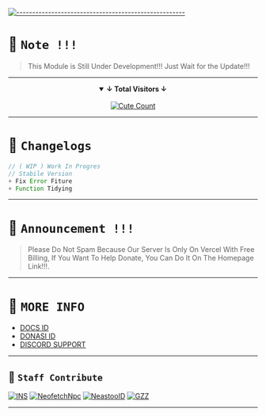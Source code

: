 [![-----------------------------------------------------](https://raw.githubusercontent.com/andreasbm/readme/master/assets/lines/colored.png)](#table-of-contents)

# 🛑 `Note !!!`
> This Module is Still Under Development!!! Just Wait for the Update!!!

---------

<details open align="center">
<summary><b>↓ Total Visitors ↓</b></summary>
<br>
<a href="https://www.instagram.com/fatih_frdaus"><img alt="Cute Count" src="https://count.getloli.com/get/@NeofetchNpc?theme=rule34"/></a>
</details>
</div>

---------

# 📍 `Changelogs`
```js
// ( WIP ) Work In Progres
// Stabile Version
+ Fix Error Fiture
+ Function Tidying 
```

---------

# 🛑 `Announcement !!!`
> Please Do Not Spam Because Our Server Is Only On Vercel With Free Billing, If You Want To Help Donate, You Can Do It On The Homepage Link!!!.

---------

# 📍 `MORE INFO`
- [DOCS ID](https://github.com/NeofetchNpc/NeastooAPI/wiki/Documentation)
- [DONASI ID](https://saweria.co/YUSUP909)
- [DISCORD SUPPORT](https://discord.gg/y4W3yd5GU5)

---------

## 🛑 `Staff Contribute`
[![INS](https://github.com/INsITdeveloper.png?size=100)](https://github.com/INsITdeveloper)
[![NeofetchNpc](https://github.com/NeofetchNpc.png?size=100)](https://github.com/NeofetchNpc)
[![NeastooID](https://github.com/NeeasTooID.png?size=100)](https://github.com/NeeasTooID)
[![GZZ](https://github.com/glospotnew.png?size=100)](https://github.com/glospotnew)

---------
